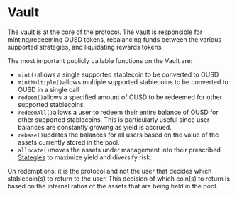 # Vault

The vault is at the core of the protocol. The vault is responsible for minting/redeeming OUSD tokens, rebalancing funds between the various supported strategies, and liquidating rewards tokens.

The most important publicly callable functions on the Vault are:

* `mint()`allows a single supported stablecoin to be converted to OUSD
* `mintMultiple()`allows multiple supported stablecoins to be converted to OUSD in a single call
* `redeem()`allows a specified amount of OUSD to be redeemed for other supported stablecoins. 
* `redeemAll()`allows a user to redeem their entire balance of OUSD for other supported stablecoins. This is particularly useful since user balances are constantly growing as yield is accrued.
* `rebase()`updates the balances for all users based on the value of the assets currently stored in the pool.
* `allocate()`moves the assets under management into their prescribed [Stategies](strategies.md) to maximize yield and diversify risk.

On redemptions, it is the protocol and not the user that decides which stablecoin\(s\) to return to the user. This decision of which coin\(s\) to return is based on the internal ratios of the assets that are being held in the pool.



